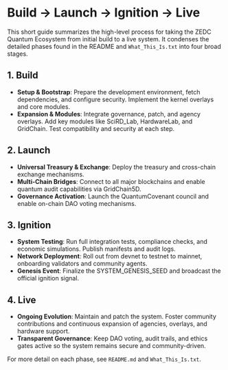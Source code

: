 # Build → Launch → Ignition → Live

This short guide summarizes the high-level process for taking the ZEDC Quantum Ecosystem from initial build to a live system. It condenses the detailed phases found in the README and `What_This_Is.txt` into four broad stages.

## 1. Build
- **Setup & Bootstrap**: Prepare the development environment, fetch dependencies, and configure security. Implement the kernel overlays and core modules.
- **Expansion & Modules**: Integrate governance, patch, and agency overlays. Add key modules like SciRD_Lab, HardwareLab, and GridChain. Test compatibility and security at each step.

## 2. Launch
- **Universal Treasury & Exchange**: Deploy the treasury and cross-chain exchange mechanisms.
- **Multi-Chain Bridges**: Connect to all major blockchains and enable quantum audit capabilities via GridChain5D.
- **Governance Activation**: Launch the QuantumCovenant council and enable on-chain DAO voting mechanisms.

## 3. Ignition
- **System Testing**: Run full integration tests, compliance checks, and economic simulations. Publish manifests and audit logs.
- **Network Deployment**: Roll out from devnet to testnet to mainnet, onboarding validators and community agents.
- **Genesis Event**: Finalize the SYSTEM_GENESIS_SEED and broadcast the official ignition signal.

## 4. Live
- **Ongoing Evolution**: Maintain and patch the system. Foster community contributions and continuous expansion of agencies, overlays, and hardware support.
- **Transparent Governance**: Keep DAO voting, audit trails, and ethics gates active so the system remains secure and community-driven.

For more detail on each phase, see `README.md` and `What_This_Is.txt`.
